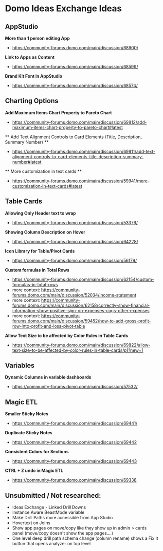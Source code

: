 # Domo Ideas Exchange Ideas

## AppStudio
**More than 1 person editing App**
- https://community-forums.domo.com/main/discussion/68600/

**Link to Apps as Content**
- https://community-forums.domo.com/main/discussion/68599/

**Brand Kit Font in AppStudio**
- https://community-forums.domo.com/main/discussion/68574/

## Charting Options
**Add Maximum Items Chart Property to Pareto Chart**
- https://community-forums.domo.com/main/discussion/69812/add-maximum-items-chart-property-to-pareto-chart#latest

** Add Text Alignment Controls to Card Elements (Title, Description, Summary Number) **
- https://community-forums.domo.com/main/discussion/69811/add-text-alignment-controls-to-card-elements-title-description-summary-number#latest

** More customization in text cards **
- https://community-forums.domo.com/main/discussion/59941/more-customization-in-text-cards#latest

## Table Cards
**Allowing Only Header text to wrap**
- https://community-forums.domo.com/main/discussion/53376/

**Showing Column Description on Hover**
- https://community-forums.domo.com/main/discussion/64228/

**Icon Library for Table/Pivot Cards**
- https://community-forums.domo.com/main/discussion/56179/

**Custom formulas in Total Rows**
- https://community-forums.domo.com/main/discussion/62154/custom-formulas-in-total-rows
- more context: https://community-forums.domo.com/main/discussion/52034/income-statement
- more context: https://community-forums.domo.com/main/discussion/62158/correctly-show-financial-information-show-positive-sign-on-expenses-cogs-other-expenses
- more context: https://community-forums.domo.com/main/discussion/59452/how-to-add-gross-profit-row-into-profit-and-loss-pivot-table

**Allow Text Size to be affected by Color Rules in Table Cards**
- https://community-forums.domo.com/main/discussion/69822/allow-text-size-to-be-affected-by-color-rules-in-table-cards/p1?new=1

## Variables
**Dynamic Columns in variable dashboards**
- https://community-forums.domo.com/main/discussion/57532/

## Magic ETL
**Smaller Sticky Notes**
- https://community-forums.domo.com/main/discussion/69441/

**Duplicate Sticky Notes**
- https://community-forums.domo.com/main/discussion/69442

**Consistent Colors for Sections**
- https://community-forums.domo.com/main/discussion/69443

**CTRL + Z undo in Magic ETL**
- https://community-forums.domo.com/main/discussion/69338

## Unsubmitted / Not researched:
- Ideas Exchange - Linked Drill Downs
- Instance Aware BeastMode variable
- Make Drill Paths more accessible from App Studio
- Hovertext on Joins 
- Show app pages on move/copy like they show up in admin > cards panel (move/copy doesn't show the app pages....)
- One level deep drill path schema change (column rename) shows a Fix it button that opens analyzer on top level
